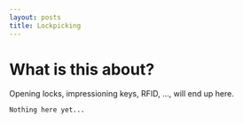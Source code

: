 ```yaml
---
layout: posts
title: Lockpicking
---
```


# What is this about?
Opening locks, impressioning keys, RFID, ..., will end up here.


```
Nothing here yet...
```
